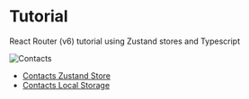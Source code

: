# Tutorial

React Router (v6) tutorial using Zustand stores and Typescript

![Contacts](https://github.com/ThomasBurleson/react-router-tutorial/assets/210413/15f2fefd-3422-4cc3-98b1-0bfade4a6097)

- [Contacts Zustand Store](https://github.com/ThomasBurleson/react-router-tutorial/blob/main/src/stores/contacts/contacts.store.ts)
- [Contacts Local Storage](https://github.com/ThomasBurleson/react-router-tutorial/blob/main/src/stores/_api/contacts/contacts.ts)

